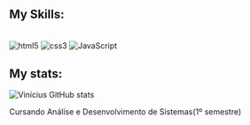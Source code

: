 
## My Skills:

<div style="display:inline-block"><br>
<img align="center" alt="html5" src="https://img.shields.io/badge/HTML5-E34F26?style=for-the-badge&logo=html5&logoColor=white">
<img align="center" alt="css3" src="https://img.shields.io/badge/CSS3-1572B6?style=for-the-badge&logo=css3&logoColor=white">
<img align="center" alt="JavaScript" src="https://img.shields.io/badge/JavaScript-F7DF1E?style=for-the-badge&logo=javascript&logoColor=black">

</div>


## My stats:

![Vinícius GitHub stats](https://github-readme-stats.vercel.app/api?username=vinic900&Themes_icons=true&theme=radical)

Cursando Análise e Desenvolvimento de Sistemas(1º semestre)


